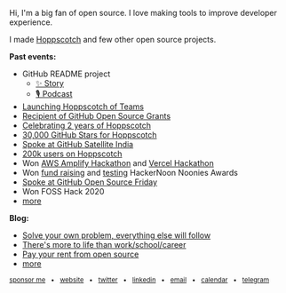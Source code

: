 Hi, I'm a big fan of open source. I love making tools to improve developer experience.

I made [Hoppscotch](https://github.com/hoppscotch/hoppscotch) and few other open source projects.

**Past events:**

- GitHub README project
  - [✨ Story](https://github.com/readme/stories/liyas-thomas)
  - [🎙️ Podcast](https://github.com/readme/podcast/liyas-thomas)
- [Launching Hoppscotch of Teams](https://liyasthomas.hashnode.dev/create-teams-for-collaboration-in-hoppscotch)
- [Recipient of GitHub Open Source Grants](https://github.blog/2021-09-12-recipients-open-source-grants-github-sponsors-india)
- [Celebrating 2 years of Hoppscotch](https://dev.to/hoppscotch/introducing-hoppscotch-2-0-a-fresh-new-perspective-1j44)
- [30,000 GitHub Stars for Hoppscotch](https://twitter.com/liyasthomas/status/1417870384284590084)
- [Spoke at GitHub Satellite India](https://githubsatellite.com/sessions/journey-of-a-project-made-in-india-hoppscotch/)
- [200k users on Hoppscotch](https://twitter.com/liyasthomas/status/1375832216689729544)
- Won [AWS Amplify Hackathon](https://liyasthomas.hashnode.dev/savvy-build-better-products-with-customer-feedback) and [Vercel Hackathon](https://liyasthomas.hashnode.dev/ebb-feel-life-again-from-a-new-perspective)
- Won [fund raising](https://noonies.tech/award/hacker-noon-contributor-of-the-year-fundraising) and [testing](https://noonies.tech/award/hacker-noon-contributor-of-the-year-testing) HackerNoon Noonies Awards
- [Spoke at GitHub Open Source Friday](https://dev.to/github/to-be-successful-as-a-developer-you-need-be-consistent-30ob)
- Won FOSS Hack 2020
- [more](https://liyasthomas.com/timeline)

**Blog:**

- [Solve your own problem, everything else will follow](https://liyasthomas.com/blog/solve-your-own-problem)
- [There's more to life than work/school/career](https://liyasthomas.com/blog/more-to-life)
- [Pay your rent from open source](https://liyasthomas.com/blog/pay-your-rent-from-open-source)
- [more](https://dev.to/liyasthomas)

<sub>[sponsor me](https://github.com/sponsors/liyasthomas) &nbsp; • &nbsp; [website](https://liyasthomas.com/) &nbsp; • &nbsp; [twitter](https://twitter.com/liyasthomas) &nbsp; • &nbsp; [linkedin](https://www.linkedin.com/in/liyasthomas/) &nbsp; • &nbsp; [email](mailto:hi@liyasthomas.com) &nbsp; • &nbsp; [calendar](https://calendly.com/liyasthomas/30m) &nbsp; • &nbsp; [telegram](https://t.me/liyasthomas)</sub>
